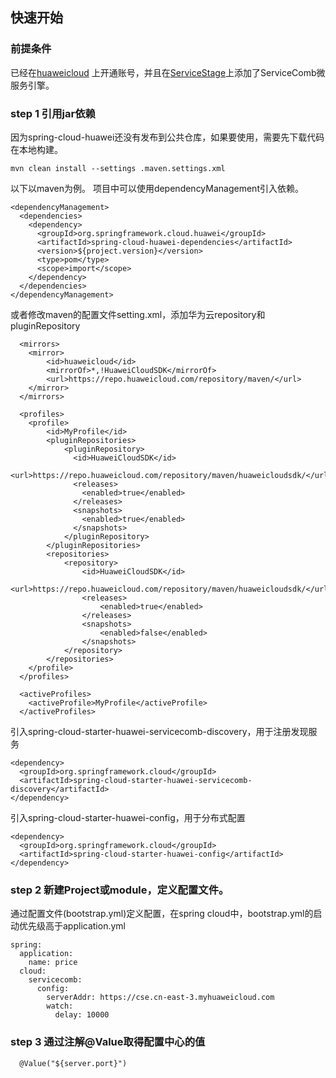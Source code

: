 ## 快速开始

### 前提条件

已经在[huaweicloud](https://www.huaweicloud.com)
上开通账号，并且在[ServiceStage](https://www.huaweicloud.com/product/servicestage.html)上添加了ServiceComb微服务引擎。

### step 1 引用jar依赖

因为spring-cloud-huawei还没有发布到公共仓库，如果要使用，需要先下载代码在本地构建。

    mvn clean install --settings .maven.settings.xml 

以下以maven为例。 项目中可以使用dependencyManagement引入依赖。

    <dependencyManagement>
      <dependencies>
        <dependency>
          <groupId>org.springframework.cloud.huawei</groupId>
          <artifactId>spring-cloud-huawei-dependencies</artifactId>
          <version>${project.version}</version>
          <type>pom</type>
          <scope>import</scope>
        </dependency>
      </dependencies>
    </dependencyManagement>

或者修改maven的配置文件setting.xml，添加华为云repository和pluginRepository

	  <mirrors>
		<mirror>
			<id>huaweicloud</id>
			<mirrorOf>*,!HuaweiCloudSDK</mirrorOf>
			<url>https://repo.huaweicloud.com/repository/maven/</url>
		</mirror>  
	  </mirrors>
	
	  <profiles>
		<profile>
			<id>MyProfile</id>
			<pluginRepositories>
				<pluginRepository>
				  <id>HuaweiCloudSDK</id>
				  <url>https://repo.huaweicloud.com/repository/maven/huaweicloudsdk/</url>
				  <releases>
					<enabled>true</enabled>
				  </releases>
				  <snapshots>
					<enabled>true</enabled>
				  </snapshots>
				</pluginRepository>
			</pluginRepositories>
			<repositories>
				<repository>
					<id>HuaweiCloudSDK</id>
					<url>https://repo.huaweicloud.com/repository/maven/huaweicloudsdk/</url>
					<releases>
						<enabled>true</enabled>
					</releases>
					<snapshots>
						<enabled>false</enabled>
					</snapshots>
				</repository>
			</repositories>
		</profile>
	  </profiles>
	  
	  <activeProfiles>
	    <activeProfile>MyProfile</activeProfile>
	  </activeProfiles>

引入spring-cloud-starter-huawei-servicecomb-discovery，用于注册发现服务

    <dependency>
      <groupId>org.springframework.cloud</groupId>
      <artifactId>spring-cloud-starter-huawei-servicecomb-discovery</artifactId>
    </dependency>

引入spring-cloud-starter-huawei-config，用于分布式配置

    <dependency>
      <groupId>org.springframework.cloud</groupId>
      <artifactId>spring-cloud-starter-huawei-config</artifactId>
    </dependency>

### step 2 新建Project或module，定义配置文件。

通过配置文件(bootstrap.yml)定义配置，在spring cloud中，bootstrap.yml的启动优先级高于application.yml

    spring:
      application:
        name: price
      cloud:
        servicecomb:
          config:
            serverAddr: https://cse.cn-east-3.myhuaweicloud.com 
            watch:
              delay: 10000

### step 3 通过注解@Value取得配置中心的值

      @Value("${server.port}")
